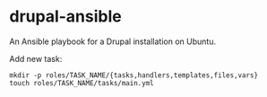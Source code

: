 drupal-ansible
==============

An Ansible playbook for a Drupal installation on Ubuntu.


Add new task:

    mkdir -p roles/TASK_NAME/{tasks,handlers,templates,files,vars}
    touch roles/TASK_NAME/tasks/main.yml